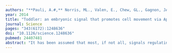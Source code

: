 ```yaml
---
authors: "**Pauli, A.#,** Norris, ML., Valen, E., Chew, GL., Gagnon, JA., Zimmerman, S., Mitchell, A., Ma, J., Dubrulle, J., Reyon, D., Tsai, SQ., Joung, JK., Saghatelian, A., Schier, AF#."
year: 2014
title: "Toddler: an embryonic signal that promotes cell movement via Apelin receptors"
journal: Science
pages: "343(6172):1248636"
doi: "10.1126/science.1248636"
pubmed: 24407481
abstract: "It has been assumed that most, if not all, signals regulating early development have been identified. Contrary to this expectation, we identified 28 candidate signaling proteins expressed during zebrafish embryogenesis, including Toddler, a short, conserved, and secreted peptide. Both absence and overproduction of Toddler reduce the movement of mesendodermal cells during zebrafish gastrulation. Local and ubiquitous production of Toddler promote cell movement, suggesting that Toddler is neither an attractant nor a repellent but acts globally as a motogen. Toddler drives internalization of G protein-coupled APJ/Apelin receptors, and activation of APJ/Apelin signaling rescues toddler mutants. These results indicate that Toddler is an activator of APJ/Apelin receptor signaling, promotes gastrulation movements, and might be the first in a series of uncharacterized developmental signals."
---
```

